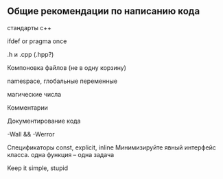 ## Общие рекомендации по написанию кода

стандарты с++

ifdef or pragma once

.h и .cpp (.hpp?)

Компоновка файлов (не в одну корзину)

namespace, глобальные переменные

магические числа

Комментарии

Документирование кода

-Wall && -Werror

Спецификаторы const, explicit, inline
Минимизируйте явный интерфейс класса.
одна функция – одна задача

Keep it simple, stupid
